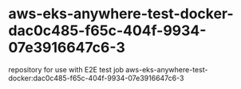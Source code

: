 # aws-eks-anywhere-test-docker-dac0c485-f65c-404f-9934-07e3916647c6-3
repository for use with E2E test job aws-eks-anywhere-test-docker:dac0c485-f65c-404f-9934-07e3916647c6-3
